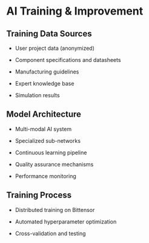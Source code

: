# AI Training & Improvement

## Training Data Sources

  - User project data (anonymized)

  - Component specifications and datasheets

  - Manufacturing guidelines

  - Expert knowledge base

  - Simulation results

## Model Architecture

  - Multi-modal AI system

  - Specialized sub-networks

  - Continuous learning pipeline

  - Quality assurance mechanisms

  - Performance monitoring

## Training Process

  - Distributed training on Bittensor

  - Automated hyperparameter optimization

  - Cross-validation and testing
